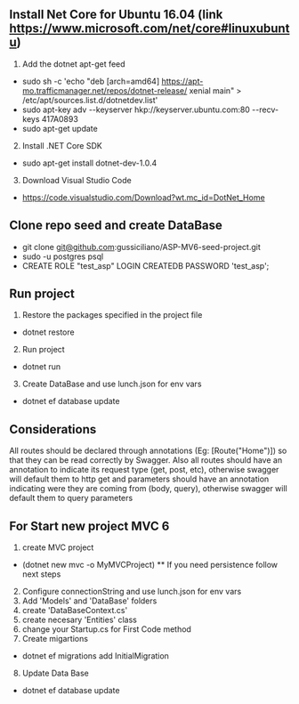 ## Install Net Core for Ubuntu 16.04 (link https://www.microsoft.com/net/core#linuxubuntu)
1. Add the dotnet apt-get feed
- sudo sh -c 'echo "deb [arch=amd64] https://apt-mo.trafficmanager.net/repos/dotnet-release/ xenial main" > /etc/apt/sources.list.d/dotnetdev.list'
- sudo apt-key adv --keyserver hkp://keyserver.ubuntu.com:80 --recv-keys 417A0893
- sudo apt-get update
2. Install .NET Core SDK
- sudo apt-get install dotnet-dev-1.0.4
3. Download Visual Studio Code
- https://code.visualstudio.com/Download?wt.mc_id=DotNet_Home

## Clone repo seed and create DataBase
- git clone git@github.com:gussiciliano/ASP-MV6-seed-project.git
- sudo -u postgres psql
- CREATE ROLE "test_asp" LOGIN CREATEDB PASSWORD 'test_asp';

## Run project
1. Restore the packages specified in the project file
- dotnet restore
2. Run project
- dotnet run
3. Create DataBase and use lunch.json for env vars
- dotnet ef database update 

## Considerations
All routes should be declared through annotations (Eg: [Route("Home")]) so that they can be read correctly by Swagger. Also all routes should have an annotation to indicate its request type (get, post, etc), otherwise swagger will default them to http get and parameters should have an annotation indicating were they are coming from (body, query), otherwise swagger will default them to query parameters

## For Start new project MVC 6
1. create MVC project
- (dotnet new mvc -o MyMVCProject)
** If you need persistence follow next steps
2. Configure connectionString and use lunch.json for env vars
3. Add 'Models' and 'DataBase' folders
4. create 'DataBaseContext.cs'
5. create necesary 'Entities' class
6. change your Startup.cs for First Code method
7. Create migartions
- dotnet ef migrations add InitialMigration
8. Update Data Base
- dotnet ef database update
